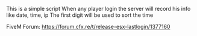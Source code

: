 This is a simple script
When any player login the server will record his info like date, time, ip
The first digit will be used to sort the time

FiveM Forum: https://forum.cfx.re/t/release-esx-lastlogin/1377160

